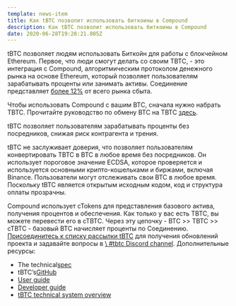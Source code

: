 ```yaml
---
template: news-item
title: Как tBTC позволит использовать биткоины в Compound
description: Как tBTC позволит использовать биткоины в Compound
date: 2020-06-28T19:28:21.805Z
---
```

tBTC позволяет людям использовать Биткойн для работы с блокчейном Ethereum. Первое, что люди смогут делать со своим TBTC, - это интеграция с Compound, алгоритмическим протоколом денежного рынка на основе Ethereum, который позволяет пользователям зарабатывать проценты или занимать активы. Соединение представляет [более 12%](https://defipulse.com/) от всего рынка сбыта. 

Чтобы использовать Compound с вашим BTC, сначала нужно набрать TBTC. Прочитайте руководство по обмену BTC на TBTC [здесь](https://tbtc.network/developers/how-to-use-the-tbtc-dapp/). 

tBTC позволяет пользователям зарабатывать проценты без посредников, снижая риск контрагента и трения. 

tBTC не заслуживает доверия, что позволяет пользователям конвертировать TBTC в BTC в любое время без посредников. Он использует пороговое значение ECDSA, которое проверяется и используется основными крипто-кошельками и биржами, включая Binance. Пользователи могут отслеживать свои BTC в любое время. Поскольку tBTC является открытым исходным кодом, код и структура оплаты прозрачны.

Compound использует cTokens для представления базового актива, получения процентов и обеспечения. Как только у вас есть TBTC, вы можете перевести его в cTBTC. Через эту цепочку - BTC >> TBTC >> cTBTC - базовый BTC начисляет проценты по Соединению. [Присоединитесь к списку рассылки tBTC](https://tbtc.network/#mailing-list) для получения обновлений проекта и задавайте вопросы в [\ #tbtc Discord channel](https://discord.gg/wYezN7v). Дополнительные ресурсы:

* The technical[spec](http://docs.keep.network/tbtc/index.pdf)
* tBTC’s[GitHub](https://github.com/keep-network/tbtc)
* [User guide](https://tbtc.network/developers/how-to-use-the-tbtc-dapp)
* [Developer guide](https://tbtc.network/developers/how-to-integrate-tbtc-into-your-defi-dapp)
* [tBTC technical system overview](https://tbtc.network/developers/tbtc-technical-system-overview)
